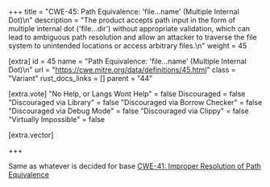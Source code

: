 +++
title = "CWE-45: Path Equivalence: 'file...name' (Multiple Internal Dot)\n"
description = "The product accepts path input in the form of multiple internal dot ('file...dir') without appropriate validation, which can lead to ambiguous path resolution and allow an attacker to traverse the file system to unintended locations or access arbitrary files.\n"
weight = 45

[extra]
id = 45
name = "Path Equivalence: 'file...name' (Multiple Internal Dot)\n"
url = "https://cwe.mitre.org/data/definitions/45.html"
class = "Variant"
rust_docs_links = []
parent = "44"

[extra.vote]
"No Help, or Langs Wont Help" = false
Discouraged = false
"Discouraged via Library" = false
"Discouraged via Borrow Checker" = false
"Discouraged via Debug Mode" = false
"Discouraged via Clippy" = false
"Virtually Impossible" = false

[extra.vector]

+++

Same as whatever is decided for base [CWE-41: Improper Resolution of Path Equivalence](/rust-are-we-secure-yet/cwes/cwe-41)